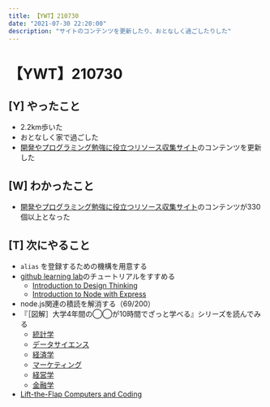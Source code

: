 ```yaml
---
title: 【YWT】210730
date: "2021-07-30 22:20:00"
description: "サイトのコンテンツを更新したり、おとなしく過ごしたりした"
---
```


# 【YWT】210730

## [Y] やったこと

- 2.2km歩いた
- おとなしく家で過ごした
- [開発やプログラミング勉強に役立つリソース収集サイト](https://rod.expfrom.me/)のコンテンツを更新した

## [W] わかったこと

- [開発やプログラミング勉強に役立つリソース収集サイト](https://rod.expfrom.me/)のコンテンツが330個以上となった

## [T] 次にやること

- `alias` を登録するための機構を用意する
- [github learning lab](https://lab.github.com/githubtraining)のチュートリアルをすすめる
  - [Introduction to Design Thinking](https://lab.github.com/githubtraining/introduction-to-design-thinking)
  - [Introduction to Node with Express](https://lab.github.com/everydeveloper/introduction-to-node-with-express)
- node.js関連の積読を解消する（69/200）
- 『［図解］大学4年間の◯◯が10時間でざっと学べる』シリーズを読んでみる
  - [統計学](https://www.amazon.co.jp/dp/B07PXB4NN9)
  - [データサイエンス](https://www.amazon.co.jp/dp/B07XNW3TQM)
  - [経済学](https://www.amazon.co.jp/dp/B01KNLFHH6)
  - [マーケティング](https://www.amazon.co.jp/dp/B07BNC2SV3)
  - [経営学](https://www.amazon.co.jp/dp/B071SKDF3L)
  - [金融学](https://www.amazon.co.jp/dp/B07BB6Z7FW)
- [Lift-the-Flap Computers and Coding](https://www.amazon.co.jp/dp/1409591514)

<!-- https://twitter.com/camomile_cafe/status/1421102195215269891?s=20 -->
